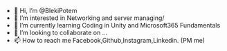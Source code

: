 - 👋 Hi, I’m @BlekiPotem
- 👀 I’m interested in Networking and server managing/
- 🌱 I’m currently learning Coding in Unity and Microsoft365 Fundamentals
- 💞️ I’m looking to collaborate on ...
- 📫 How to reach me Facebook,Github,Instagram,Linkedin. (PM me)

<!---
BlekiPotem/BlekiPotem is a ✨ special ✨ repository because its `README.md` (this file) appears on your GitHub profile.
You can click the Preview link to take a look at your changes.
--->

